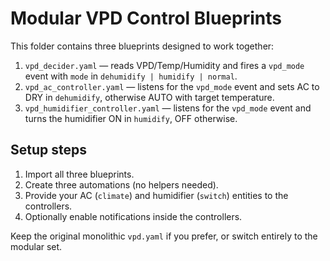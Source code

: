 # Modular VPD Control Blueprints

This folder contains three blueprints designed to work together:

1. `vpd_decider.yaml` — reads VPD/Temp/Humidity and fires a `vpd_mode` event with `mode` in `dehumidify | humidify | normal`.
2. `vpd_ac_controller.yaml` — listens for the `vpd_mode` event and sets AC to DRY in `dehumidify`, otherwise AUTO with target temperature.
3. `vpd_humidifier_controller.yaml` — listens for the `vpd_mode` event and turns the humidifier ON in `humidify`, OFF otherwise.

## Setup steps
1. Import all three blueprints.
2. Create three automations (no helpers needed).
3. Provide your AC (`climate`) and humidifier (`switch`) entities to the controllers.
4. Optionally enable notifications inside the controllers.

Keep the original monolithic `vpd.yaml` if you prefer, or switch entirely to the modular set.


